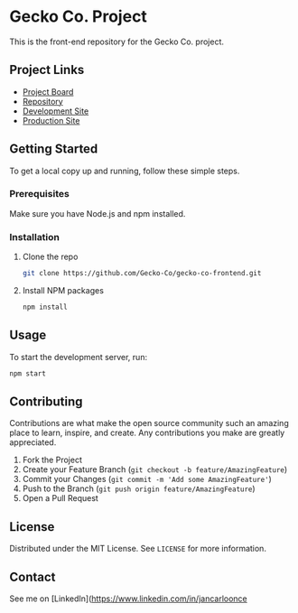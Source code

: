 # Gecko Co. Project

This is the front-end repository for the Gecko Co. project.

## Project Links

- [Project Board](https://github.com/orgs/Gecko-Co/projects/1/)
- [Repository](https://github.com/Gecko-Co/gecko-co-frontend)
- [Development Site](https://www.geckoco.shop/)
- [Production Site](https://www.geckoco.ph/)

## Getting Started

To get a local copy up and running, follow these simple steps.

### Prerequisites

Make sure you have Node.js and npm installed.

### Installation

1. Clone the repo
   ```sh
   git clone https://github.com/Gecko-Co/gecko-co-frontend.git
   ```
2. Install NPM packages
   ```sh
   npm install
   ```

## Usage

To start the development server, run:

```sh
npm start
```

## Contributing

Contributions are what make the open source community such an amazing place to learn, inspire, and create. Any contributions you make are greatly appreciated.

1. Fork the Project
2. Create your Feature Branch (`git checkout -b feature/AmazingFeature`)
3. Commit your Changes (`git commit -m 'Add some AmazingFeature'`)
4. Push to the Branch (`git push origin feature/AmazingFeature`)
5. Open a Pull Request

## License

Distributed under the MIT License. See `LICENSE` for more information.

## Contact

See me on [LinkedIn](https://www.linkedin.com/in/jancarloonce
